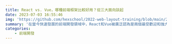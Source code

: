 ```yaml
---
title: React vs. Vue，哪種前端框架比較好用？從三大面向談起
date: 2023-07-03 16:55:46
img: 'https://github.com/hexschool/2022-web-layout-training/blob/main/2024%20web-camp/article-image6.png?raw=true'
summary: '在當今快速發展的前端開發領域中，React和Vue被廣泛認為是兩個最受歡迎和強大的前端框架之一。然而，對於開發人員來說，選擇適合自己的框架可能是一個具有挑戰性的決定。本文將從三個主要面向探討React和Vue：開發效率、性能和生態系統。通過深入比較和分析這些方面，我們將試圖回答一個關鍵問題：React和Vue中哪種前端框架更加適用？這將有助於開發人員更好地理解兩者之間的優勢和劣勢，並在實際應用中做出明智...'
categories:
    - 前端開發
---
```

